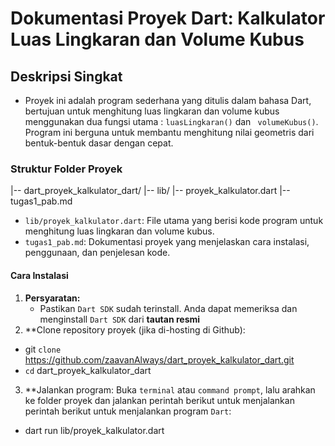 # **Dokumentasi Proyek Dart: Kalkulator Luas Lingkaran dan Volume Kubus**

## **Deskripsi Singkat**
- Proyek ini adalah program sederhana yang ditulis dalam bahasa Dart, bertujuan untuk menghitung luas lingkaran dan volume kubus menggunakan dua fungsi utama : `` luasLingkaran() `` dan `` volumeKubus()``. Program ini berguna untuk membantu menghitung nilai geometris dari bentuk-bentuk dasar dengan cepat.

### **Struktur Folder Proyek**
|-- dart_proyek_kalkulator_dart/
  |-- lib/
    |-- proyek_kalkulator.dart
  |--  tugas1_pab.md

- `` lib/proyek_kalkulator.dart ``: File utama yang berisi kode program untuk menghitung luas lingkaran dan volume kubus.
- `` tugas1_pab.md ``: Dokumentasi proyek yang menjelaskan cara instalasi, penggunaan, dan penjelesan kode.

#### **Cara Instalasi**
1. **Persyaratan:**
   - Pastikan `` Dart SDK `` sudah terinstall. Anda dapat memeriksa dan menginstall `` Dart SDK `` dari **tautan resmi**
2.  **Clone repository proyek (jika di-hosting di Github):
   - git ``clone`` https://github.com/zaavanAlways/dart_proyek_kalkulator_dart.git
   -  ``cd`` dart_proyek_kalkulator_dart
3. **Jalankan program: Buka ``terminal`` atau  ``command prompt``, lalu arahkan ke folder proyek dan jalankan perintah berikut untuk menjalankan perintah berikut     untuk menjalankan program ``Dart``:
  - dart run lib/proyek_kalkulator.dart 


